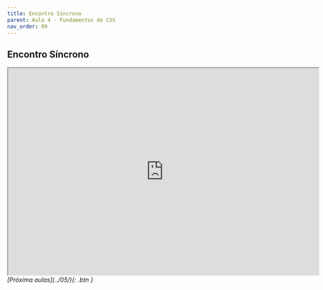 ```yaml
---
title: Encontro Síncrono
parent: Aula 4 - Fundamentos de CSS
nav_order: 09
---
```


## Encontro Síncrono
<iframe src="https://drive.google.com/file/d/1OsXDxIfYgOBtlqpkecpJE17V8mHsq93d/preview" width="720" height="480" allow="autoplay"></iframe>


<span class="fs-3 float-right">
<i class="fas fa-download">[Próxima aulas](../05/){: .btn }</i>
</span>
